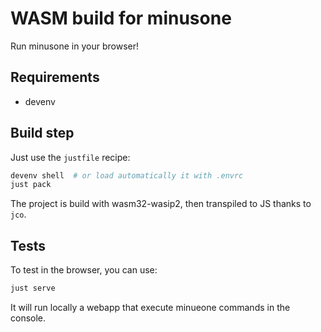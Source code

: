 # WASM build for minusone

Run minusone in your browser!

## Requirements

- devenv

## Build step

Just use the `justfile` recipe:

```bash
devenv shell  # or load automatically it with .envrc
just pack
```

The project is build with wasm32-wasip2, then transpiled to JS thanks to `jco`.

## Tests

To test in the browser, you can use:
```bash
just serve
```

It will run locally a webapp that execute minueone commands in the console.
